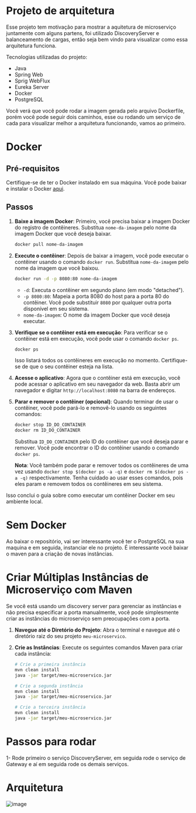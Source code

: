 # Projeto de arquitetura

Esse projeto tem motivação para mostrar a aquitetura de microserviço juntamente com alguns partens, foi utilizado DiscoveryServer e balanceamento de cargas, então seja bem vindo para visualizar como essa arquitetura funciona.

Tecnologias utilizadas do projeto:

- Java
- Spring Web
- Sprig WebFlux
- Eureka Server
- Docker
- PostgreSQL

Você verá que você pode rodar a imagem gerada pelo arquivo Dockerfile, porém você pode seguir dois caminhos, esse ou rodando um serviço de cada para visualizar melhor a arquitetura funcionando, vamos ao primeiro.

# Docker

## Pré-requisitos

Certifique-se de ter o Docker instalado em sua máquina. Você pode baixar e instalar o Docker [aqui](https://www.docker.com/get-started).

## Passos

1. **Baixe a imagem Docker**: Primeiro, você precisa baixar a imagem Docker do registro de contêineres. Substitua `nome-da-imagem` pelo nome da imagem Docker que você deseja baixar.

   ```bash
   docker pull nome-da-imagem
   ```

2. **Execute o contêiner**: Depois de baixar a imagem, você pode executar o contêiner usando o comando `docker run`. Substitua `nome-da-imagem` pelo nome da imagem que você baixou.

   ```bash
   docker run -d -p 8080:80 nome-da-imagem
   ```

   - `-d`: Executa o contêiner em segundo plano (em modo "detached").
   - `-p 8080:80`: Mapeia a porta 8080 do host para a porta 80 do contêiner. Você pode substituir `8080` por qualquer outra porta disponível em seu sistema.
   - `nome-da-imagem`: O nome da imagem Docker que você deseja executar.

3. **Verifique se o contêiner está em execução**: Para verificar se o contêiner está em execução, você pode usar o comando `docker ps`.

   ```bash
   docker ps
   ```

   Isso listará todos os contêineres em execução no momento. Certifique-se de que o seu contêiner esteja na lista.

4. **Acesse o aplicativo**: Agora que o contêiner está em execução, você pode acessar o aplicativo em seu navegador da web. Basta abrir um navegador e digitar `http://localhost:8080` na barra de endereços.

5. **Parar e remover o contêiner (opcional)**: Quando terminar de usar o contêiner, você pode pará-lo e removê-lo usando os seguintes comandos:

   ```bash
   docker stop ID_DO_CONTAINER
   docker rm ID_DO_CONTAINER
   ```

   Substitua `ID_DO_CONTAINER` pelo ID do contêiner que você deseja parar e remover. Você pode encontrar o ID do contêiner usando o comando `docker ps`.
   
   **Nota**: Você também pode parar e remover todos os contêineres de uma vez usando `docker stop $(docker ps -a -q)` e `docker rm $(docker ps -a -q)` respectivamente. Tenha cuidado ao usar esses comandos, pois eles param e removem todos os contêineres em seu sistema.

Isso conclui o guia sobre como executar um contêiner Docker em seu ambiente local.

# Sem Docker

Ao baixar o repositório, vai ser interessante você ter o PostgreSQL na sua maquina e em seguida, instanciar ele no projeto.
É interessante você baixar o maven para a criação de novas instâncias.

# Criar Múltiplas Instâncias de Microserviço com Maven

Se você está usando um discovery server para gerenciar as instâncias e não precisa especificar a porta manualmente, você pode simplesmente criar as instâncias do microserviço sem preocupações com a porta.

1. **Navegue até o Diretório do Projeto**: Abra o terminal e navegue até o diretório raiz do seu projeto `meu-microservico`.

2. **Crie as Instâncias**: Execute os seguintes comandos Maven para criar cada instância:

   ```bash
   # Crie a primeira instância
   mvn clean install
   java -jar target/meu-microservico.jar

   # Crie a segunda instância
   mvn clean install
   java -jar target/meu-microservico.jar

   # Crie a terceira instância
   mvn clean install
   java -jar target/meu-microservico.jar

# Passos para rodar

1- Rode primeiro o serviço DiscoveryServer, em seguida rode o serviço de Gateway e aí em seguida rode os demais serviços.

# Arquitetura 

![image](https://github.com/MarlonJerold/arquiteturamicroservice/assets/63025001/4ad458cd-7345-437b-bd6e-eb8f7cc287c8)


  

